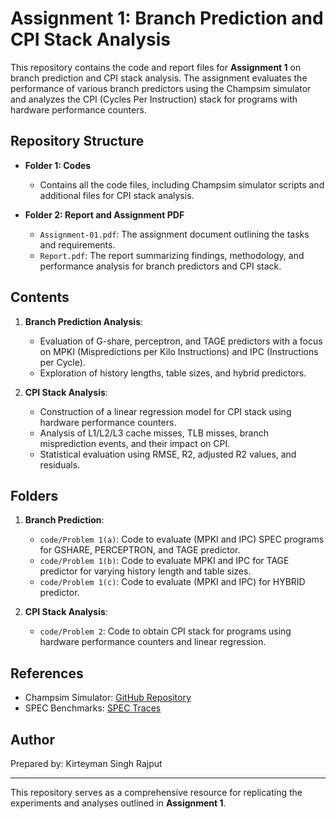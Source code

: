 # Assignment 1: Branch Prediction and CPI Stack Analysis

This repository contains the code and report files for **Assignment 1** on branch prediction and CPI stack analysis. The assignment evaluates the performance of various branch predictors using the Champsim simulator and analyzes the CPI (Cycles Per Instruction) stack for programs with hardware performance counters.

## Repository Structure

- **Folder 1: Codes**
  - Contains all the code files, including Champsim simulator scripts and additional files for CPI stack analysis.
  
- **Folder 2: Report and Assignment PDF**
  - `Assignment-01.pdf`: The assignment document outlining the tasks and requirements.
  - `Report.pdf`: The report summarizing findings, methodology, and performance analysis for branch predictors and CPI stack.

## Contents

1. **Branch Prediction Analysis**:
   - Evaluation of G-share, perceptron, and TAGE predictors with a focus on MPKI (Mispredictions per Kilo Instructions) and IPC (Instructions per Cycle).
   - Exploration of history lengths, table sizes, and hybrid predictors.

2. **CPI Stack Analysis**:
   - Construction of a linear regression model for CPI stack using hardware performance counters.
   - Analysis of L1/L2/L3 cache misses, TLB misses, branch misprediction events, and their impact on CPI.
   - Statistical evaluation using RMSE, R2, adjusted R2 values, and residuals.

## Folders

1. **Branch Prediction**:
   - `code/Problem 1(a)`: Code to evaluate (MPKI and IPC) SPEC programs for GSHARE, PERCEPTRON, and TAGE predictor.
   - `code/Problem 1(b)`: Code to evaluate MPKI and IPC for TAGE predictor for varying history length and table sizes.
   - `code/Problem 1(c)`: Code to evaluate (MPKI and IPC) for HYBRID predictor.
   
2. **CPI Stack Analysis**:
   - `code/Problem 2`: Code to obtain CPI stack for programs using hardware performance counters and linear regression.
   
## References

- Champsim Simulator: [GitHub Repository](https://github.com/ChampSim/ChampSim)
- SPEC Benchmarks: [SPEC Traces](https://dpc3.compas.cs.stonybrook.edu/champsim-traces/speccpu/)

## Author

Prepared by: Kirteyman Singh Rajput

---

This repository serves as a comprehensive resource for replicating the experiments and analyses outlined in **Assignment 1**.

